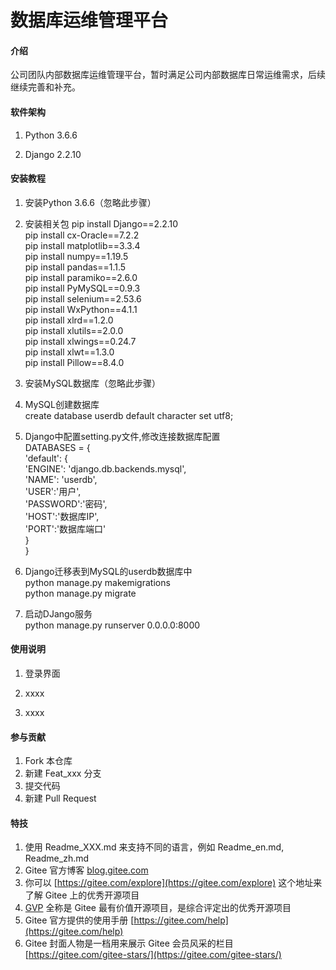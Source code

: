 # 数据库运维管理平台

#### 介绍
公司团队内部数据库运维管理平台，暂时满足公司内部数据库日常运维需求，后续继续完善和补充。

#### 软件架构
1. Python 3.6.6

2. Django 2.2.10


#### 安装教程

1.  安装Python 3.6.6（忽略此步骤）

2.  安装相关包
pip install Django==2.2.10  
pip install cx-Oracle==7.2.2  
pip install matplotlib==3.3.4  
pip install numpy==1.19.5  
pip install pandas==1.1.5  
pip install paramiko==2.6.0  
pip install PyMySQL==0.9.3  
pip install selenium==2.53.6  
pip install WxPython==4.1.1  
pip install xlrd==1.2.0  
pip install xlutils==2.0.0  
pip install xlwings==0.24.7  
pip install xlwt==1.3.0  
pip install Pillow==8.4.0  

3.  安装MySQL数据库（忽略此步骤）

4. MySQL创建数据库  
    create database userdb default character set utf8;  

5. Django中配置setting.py文件,修改连接数据库配置  
    DATABASES = {  
          'default': {  
              'ENGINE': 'django.db.backends.mysql',  
              'NAME': 'userdb',  
              'USER':'用户',  
              'PASSWORD':'密码',  
              'HOST':'数据库IP',  
              'PORT':'数据库端口'  
          }  
      }  

5. Django迁移表到MySQL的userdb数据库中  
    python manage.py makemigrations  
    python manage.py migrate  

6. 启动DJango服务  
    python manage.py runserver 0.0.0.0:8000  
    

#### 使用说明  

1.  登录界面  


2.  xxxx
3.  xxxx

#### 参与贡献

1.  Fork 本仓库
2.  新建 Feat_xxx 分支
3.  提交代码
4.  新建 Pull Request


#### 特技

1.  使用 Readme\_XXX.md 来支持不同的语言，例如 Readme\_en.md, Readme\_zh.md
2.  Gitee 官方博客 [blog.gitee.com](https://blog.gitee.com)
3.  你可以 [https://gitee.com/explore](https://gitee.com/explore) 这个地址来了解 Gitee 上的优秀开源项目
4.  [GVP](https://gitee.com/gvp) 全称是 Gitee 最有价值开源项目，是综合评定出的优秀开源项目
5.  Gitee 官方提供的使用手册 [https://gitee.com/help](https://gitee.com/help)
6.  Gitee 封面人物是一档用来展示 Gitee 会员风采的栏目 [https://gitee.com/gitee-stars/](https://gitee.com/gitee-stars/)
